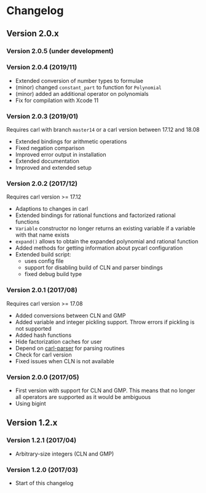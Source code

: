 Changelog
=============


Version 2.0.x
-------------

### Version 2.0.5 (under development)


### Version 2.0.4 (2019/11)
- Extended conversion of number types to formulae
- (minor) changed `constant_part` to function for `Polynomial`
- (minor) added an additional operator on polynomials
- Fix for compilation with Xcode 11

### Version 2.0.3 (2019/01)
Requires carl with branch `master14` or a carl version between 17.12 and 18.08

- Extended bindings for arithmetic operations
- Fixed negation comparison
- Improved error output in installation
- Extended documentation
- Improved and extended setup

### Version 2.0.2 (2017/12)
Requires carl version >= 17.12

- Adaptions to changes in carl
- Extended bindings for rational functions and factorized rational functions
- `Variable` constructor no longer returns an existing variable if a variable with that name exists
- `expand()` allows to obtain the expanded polynomial and rational function
- Added methods for getting information about pycarl configuration
- Extended build script:
    * uses config file
    * support for disabling build of CLN and parser bindings
    * fixed debug build type

### Version 2.0.1 (2017/08)
Requires carl version >= 17.08

- Added conversions between CLN and GMP
- Added variable and integer pickling support. Throw errors if pickling is not supported
- Added hash functions
- Hide factorization caches for user
- Depend on [carl-parser](https://github.com/smtrat/carl-parser) for parsing routines
- Check for carl version
- Fixed issues when CLN is not available

### Version 2.0.0 (2017/05)
- First version with support for CLN and GMP.
  This means that no longer all operators are supported as it would be ambiguous
- Using bigint


Version 1.2.x
-------------

### Version 1.2.1 (2017/04)
- Arbitrary-size integers (CLN and GMP)

### Version 1.2.0 (2017/03)
- Start of this changelog
